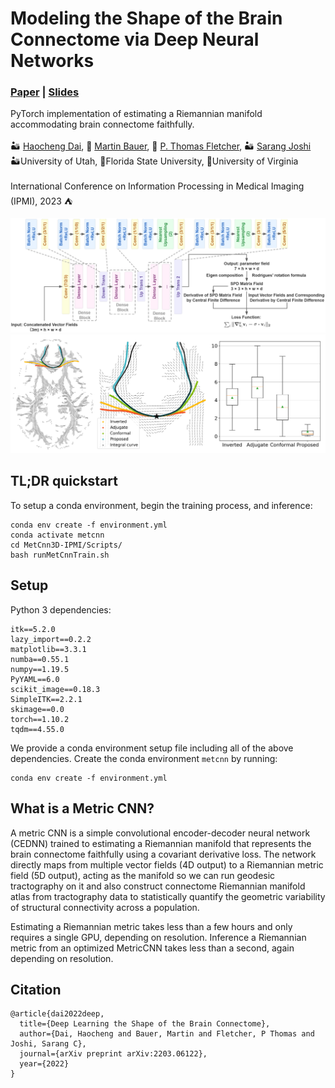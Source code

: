 # Modeling the Shape of the Brain Connectome via Deep Neural Networks
### [Paper](https://arxiv.org/pdf/2203.06122.pdf) | [Slides](https://users.cs.utah.edu/~haocheng/slides/ipmi2023.pdf)
PyTorch implementation of estimating a Riemannian manifold accommodating brain connectome faithfully.<br><br>
 :desert: [Haocheng Dai](https://users.cs.utah.edu/~haocheng/),
 :crocodile: [Martin Bauer](https://www.math.fsu.edu/~bauer/),
 :ocean: [P. Thomas Fletcher](https://scholar.google.com/citations?user=7pRRhkkAAAAJ&hl=en),
 :desert: [Sarang Joshi](https://scholar.google.com/citations?user=GyqdQTEAAAAJ&hl=en) <br>
 :desert:University of Utah, :crocodile:Florida State University, :ocean:University of Virginia <br>
 <br>
International Conference on Information Processing in Medical Imaging (IPMI), 2023 :tent:

<img src='Figures/architecture.png' alt="drawing" width="800"/>
<img src='Figures/performance.png' alt="drawing" width="800"/>

## TL;DR quickstart

To setup a conda environment, begin the training process, and inference:
```
conda env create -f environment.yml
conda activate metcnn
cd MetCnn3D-IPMI/Scripts/
bash runMetCnnTrain.sh
```

## Setup

Python 3 dependencies:
```
itk==5.2.0
lazy_import==0.2.2
matplotlib==3.3.1
numba==0.55.1
numpy==1.19.5
PyYAML==6.0
scikit_image==0.18.3
SimpleITK==2.2.1
skimage==0.0
torch==1.10.2
tqdm==4.55.0
```

We provide a conda environment setup file including all of the above dependencies. Create the conda environment `metcnn` by running:
```
conda env create -f environment.yml
```

## What is a Metric CNN?

A metric CNN is a simple convolutional encoder-decoder neural network (CEDNN) trained to estimating a Riemannian manifold that represents the brain connectome faithfully using a covariant derivative loss. The network directly maps from multiple vector fields (4D output) to a Riemannian metric field (5D output), acting as the manifold so we can run geodesic tractography on it and also construct connectome Riemannian manifold atlas from tractography data to statistically quantify the geometric variability of structural connectivity across a population.


Estimating a Riemannian metric takes less than a few hours and only requires a single GPU, depending on resolution. Inference a Riemannian metric from an optimized MetricCNN takes less than a second, again depending on resolution.


## Citation

```
@article{dai2022deep,
  title={Deep Learning the Shape of the Brain Connectome},
  author={Dai, Haocheng and Bauer, Martin and Fletcher, P Thomas and Joshi, Sarang C},
  journal={arXiv preprint arXiv:2203.06122},
  year={2022}
}
```